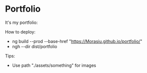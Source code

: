# Portfolio
It's my portfolio: 

How to deploy:

* ng build --prod --base-href "https://Morasiu.github.io/portfolio/"
* ngh --dir dist/portfolio

Tips:

* Use path "./assets/something" for images
